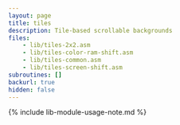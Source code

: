 ```yaml
---
layout: page
title: tiles
description: Tile-based scrollable backgrounds
files: 
    - lib/tiles-2x2.asm
    - lib/tiles-color-ram-shift.asm
    - lib/tiles-common.asm
    - lib/tiles-screen-shift.asm 
subroutines: []
backurl: true
hidden: false
---
```

<!--more-->

{% include lib-module-usage-note.md %}
